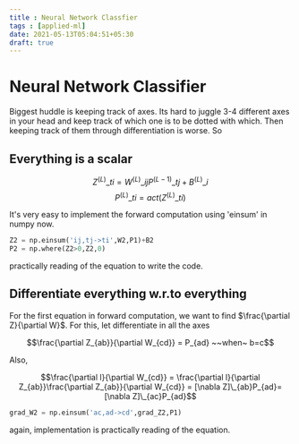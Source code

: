```yaml
---
title : Neural Network Classfier
tags : [applied-ml]
date: 2021-05-13T05:04:51+05:30
draft: true
---
```

# Neural Network Classifier

Biggest huddle is keeping track of axes. Its hard to juggle 3-4
different axes in your head and keep track of which one is to be dotted
with which. Then keeping track of them through differentiation is worse.
So

## Everything is a scalar 

$$Z^{(L)}\_{ti} = W^{(L)}\_{ij}P^{(L-1)}\_{tj}+B^{(L)}\_{i}$$
$$P^{(L)}\_{ti} = act(Z^{(L)}\_{ti})$$

It's very easy to implement the forward computation using 'einsum' in
numpy now.

```python
Z2 = np.einsum('ij,tj->ti',W2,P1)+B2
P2 = np.where(Z2>0,Z2,0)  
```  

practically reading of the equation to write the code.

## Differentiate everything w.r.to everything

For the first equation in forward computation, we want to find
$\frac{\partial Z}{\partial W}$. For this, let differentiate in all the
axes

$$\frac{\partial Z_{ab}}{\partial W_{cd}} = P_{ad} ~~when~ b=c$$

Also,

$$\frac{\partial l}{\partial W_{cd}} = \frac{\partial l}{\partial Z_{ab}}\frac{\partial Z_{ab}}{\partial W_{cd}} = [\nabla Z]\_{ab}P_{ad}= [\nabla Z]\_{ac}P_{ad}$$

```python
grad_W2 = np.einsum('ac,ad->cd',grad_Z2,P1)
```

again, implementation is practically reading of the equation.


    
